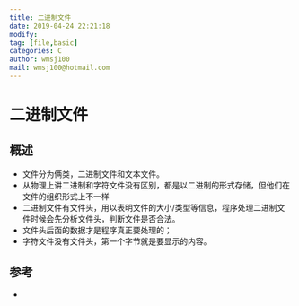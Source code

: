 ```yaml
---
title: 二进制文件
date: 2019-04-24 22:21:18	
modify: 
tag: [file,basic]
categories: C
author: wmsj100
mail: wmsj100@hotmail.com
---
```


# 二进制文件

## 概述
- 文件分为俩类，二进制文件和文本文件。
- 从物理上讲二进制和字符文件没有区别，都是以二进制的形式存储，但他们在文件的组织形式上不一样
- 二进制文件有文件头，用以表明文件的大小/类型等信息，程序处理二进制文件时候会先分析文件头，判断文件是否合法。
- 文件头后面的数据才是程序真正要处理的；
- 字符文件没有文件头，第一个字节就是要显示的内容。

## 参考
- []()
